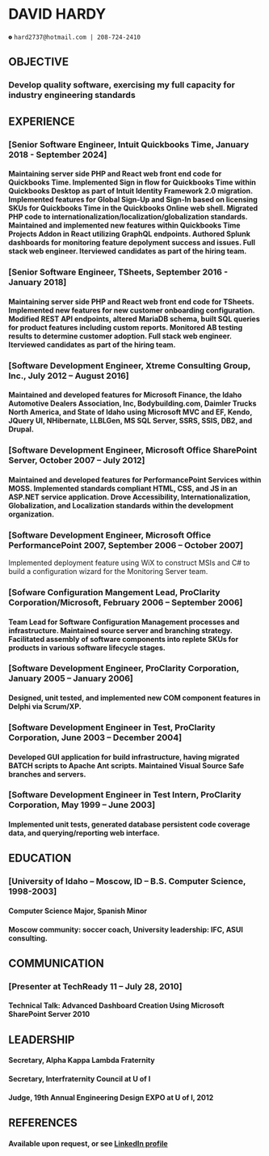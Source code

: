 <!-- 
https://github.blog/2022-05-19-math-support-in-markdown/
https://docs.github.com/en/get-started/writing-on-github/working-with-advanced-formatting/writing-mathematical-expressions
$$ {\color{red}Red} $$

https://stackoverflow.com/questions/11509830/how-to-add-color-to-githubs-readme-md-file
> [!NOTE]
> # Das Note

> [!TIP]
> # Das Tip

> [!IMPORTANT]
> # Das Importante

> [!WARNING]
> # Das Warn

> [!CAUTION]
> # Das Caution

Doesn't work, despite being in LaTeX
https://en.wikibooks.org/wiki/LaTeX/Colors#Entering_colored_background_for_the_text
$$ \colorbox{red}{hello world} $$


More to play with, but probably not, color doesn't shine through:

<object type="image/svg+xml">
<svg version="1.1"
     xmlns="http://www.w3.org/2000/svg"
     xmlns:xlink="http://www.w3.org/1999/xlink"
     width="100" height="50"
>
  <text font-size="16" x="10" y="20">
    <tspan fill="red">Hello</tspan>,
    <tspan fill="green">world</tspan>!
  </text>
</svg>
</object>

-->


# DAVID HARDY 

<svg style="height: .5em" aria-hidden="true" focusable="false" data-prefix="fas" data-icon="info-circle" role="img" xmlns="http://www.w3.org/2000/svg" viewBox="0 0 512 512" data-fa-i2svg=""><path fill="currentColor" d="M256 8C119.043 8 8 119.083 8 256c0 136.997 111.043 248 248 248s248-111.003 248-248C504 119.083 392.957 8 256 8zm0 110c23.196 0 42 18.804 42 42s-18.804 42-42 42-42-18.804-42-42 18.804-42 42-42zm56 254c0 6.627-5.373 12-12 12h-88c-6.627 0-12-5.373-12-12v-24c0-6.627 5.373-12 12-12h12v-64h-12c-6.627 0-12-5.373-12-12v-24c0-6.627 5.373-12 12-12h64c6.627 0 12 5.373 12 12v100h12c6.627 0 12 5.373 12 12v24z"></path></svg> `hard2737@hotmail.com | 208-724-2410`
## OBJECTIVE
### Develop quality software, exercising my full capacity for industry engineering standards
## EXPERIENCE 
### [Senior Software Engineer, Intuit Quickbooks Time, January 2018 - September 2024]
#### Maintaining server side PHP and React web front end code for Quickbooks Time. Implemented Sign in flow for Quickbooks Time within Quickbooks Desktop as part of Intuit Identity Framework 2.0 migration. Implemented features for Global Sign-Up and Sign-In based on licensing SKUs for Quickbooks Time in the Quickbooks Online web shell. Migrated PHP code to internationalization/localization/globalization standards. Maintained and implemented new features within Quickbooks Time Projects Addon in React utilizing GraphQL endpoints. Authored Splunk dashboards for monitoring feature depolyment success and issues. Full stack web engineer. Iterviewed candidates as part of the hiring team.
### [Senior Software Engineer, TSheets, September 2016 - January 2018]
#### Maintaining server side PHP and React web front end code for TSheets. Implemented new features for new customer onboarding configuration. Modified REST API endpoints, altered MariaDB schema, built SQL queries for product features including custom reports. Monitored AB testing results to determine customer adoption. Full stack web engineer. Iterviewed candidates as part of the hiring team.
### [Software Development Engineer, Xtreme Consulting Group, Inc., July 2012 – August 2016]
#### Maintained and developed features for Microsoft Finance, the Idaho Automotive Dealers Association, Inc, Bodybuilding.com, Daimler Trucks North America, and State of Idaho using Microsoft MVC and EF, Kendo, JQuery UI, NHibernate, LLBLGen, MS SQL Server, SSRS, SSIS, DB2, and Drupal.
### [Software Development Engineer, Microsoft Office SharePoint Server, October 2007 – July 2012]
#### Maintained and developed features for PerformancePoint Services within MOSS. Implemented standards compliant HTML, CSS, and JS in an ASP.NET service application. Drove Accessibility, Internationalization, Globalization, and Localization standards within the development organization.
### [Software Development Engineer, Microsoft Office PerformancePoint 2007, September 2006 – October 2007]
Implemented deployment feature using WiX to construct MSIs and C# to build a configuration wizard for the Monitoring Server team.
### [Sofware Configuration Mangement Lead, ProClarity Corporation/Microsoft, February 2006 – September 2006]
#### Team Lead for Software Configuration Management processes and infrastructure. Maintained source server and branching strategy. Facilitated assembly of software components into replete SKUs for products in various software lifecycle stages.
### [Software Development Engineer, ProClarity Corporation, January 2005 – January 2006]
#### Designed, unit tested, and implemented new COM component features in Delphi via Scrum/XP.
### [Software Development Engineer in Test, ProClarity Corporation, June 2003 – December 2004]
#### Developed GUI application for build infrastructure, having migrated BATCH scripts to Apache Ant scripts. Maintained Visual Source Safe branches and servers.
### [Software Development Engineer in Test Intern, ProClarity Corporation, May 1999 – June 2003]
#### Implemented unit tests, generated database persistent code coverage data, and querying/reporting web interface.
## EDUCATION
### [University of Idaho – Moscow, ID – B.S. Computer Science, 1998-2003]
#### Computer Science Major, Spanish Minor
#### Moscow community: soccer coach, University leadership: IFC, ASUI consulting.
## COMMUNICATION
### [Presenter at TechReady 11 – July 28, 2010]
#### Technical Talk: Advanced Dashboard Creation Using Microsoft SharePoint Server 2010
## LEADERSHIP
#### Secretary, Alpha Kappa Lambda Fraternity
#### Secretary, Interfraternity Council at U of I 
#### Judge, 19th Annual Engineering Design EXPO at U of I, 2012
## REFERENCES
#### Available upon request, or see [LinkedIn profile](https://www.linkedin.com/in/david-hardy-boi-dev/)
